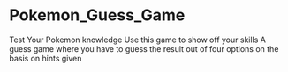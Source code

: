 # Pokemon_Guess_Game
Test Your Pokemon knowledge
Use this game to show off your skills 
A guess game where you have to guess the result out of four options on the basis on hints given

